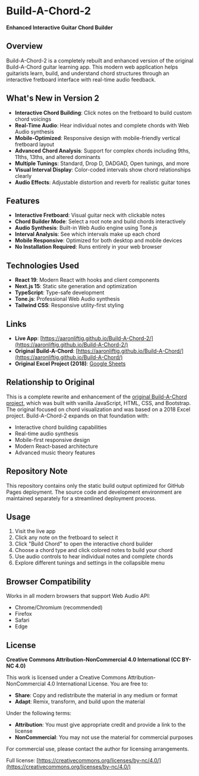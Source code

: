 # Build-A-Chord-2

**Enhanced Interactive Guitar Chord Builder**

## Overview

Build-A-Chord-2 is a completely rebuilt and enhanced version of the original Build-A-Chord guitar learning app. This modern web application helps guitarists learn, build, and understand chord structures through an interactive fretboard interface with real-time audio feedback.

## What's New in Version 2

- **Interactive Chord Building**: Click notes on the fretboard to build custom chord voicings
- **Real-Time Audio**: Hear individual notes and complete chords with Web Audio synthesis
- **Mobile-Optimized**: Responsive design with mobile-friendly vertical fretboard layout
- **Advanced Chord Analysis**: Support for complex chords including 9ths, 11ths, 13ths, and altered dominants
- **Multiple Tunings**: Standard, Drop D, DADGAD, Open tunings, and more
- **Visual Interval Display**: Color-coded intervals show chord relationships clearly
- **Audio Effects**: Adjustable distortion and reverb for realistic guitar tones

## Features

- **Interactive Fretboard**: Visual guitar neck with clickable notes
- **Chord Builder Mode**: Select a root note and build chords interactively
- **Audio Synthesis**: Built-in Web Audio engine using Tone.js
- **Interval Analysis**: See which intervals make up each chord
- **Mobile Responsive**: Optimized for both desktop and mobile devices
- **No Installation Required**: Runs entirely in your web browser

## Technologies Used

- **React 19**: Modern React with hooks and client components
- **Next.js 15**: Static site generation and optimization
- **TypeScript**: Type-safe development
- **Tone.js**: Professional Web Audio synthesis
- **Tailwind CSS**: Responsive utility-first styling

## Links

- **Live App**: [https://aaronliftig.github.io/Build-A-Chord-2/](https://aaronliftig.github.io/Build-A-Chord-2/)
- **Original Build-A-Chord**: [https://aaronliftig.github.io/Build-A-Chord/](https://aaronliftig.github.io/Build-A-Chord/)
- **Original Excel Project (2018)**: [Google Sheets](https://docs.google.com/spreadsheets/d/1sfWmnnegRTWOyKYqtyJ4zkp7vByrmPMrsCeubvCgsXs/edit?usp=sharing)

## Relationship to Original

This is a complete rewrite and enhancement of the [original Build-A-Chord project](https://github.com/aaronliftig/Build-A-Chord), which was built with vanilla JavaScript, HTML, CSS, and Bootstrap. The original focused on chord visualization and was based on a 2018 Excel project. Build-A-Chord-2 expands on that foundation with:

- Interactive chord building capabilities
- Real-time audio synthesis
- Mobile-first responsive design
- Modern React-based architecture
- Advanced music theory features

## Repository Note

This repository contains only the static build output optimized for GitHub Pages deployment. The source code and development environment are maintained separately for a streamlined deployment process.

## Usage

1. Visit the live app
2. Click any note on the fretboard to select it
3. Click "Build Chord" to open the interactive chord builder
4. Choose a chord type and click colored notes to build your chord
5. Use audio controls to hear individual notes and complete chords
6. Explore different tunings and settings in the collapsible menu

## Browser Compatibility

Works in all modern browsers that support Web Audio API:
- Chrome/Chromium (recommended)
- Firefox
- Safari
- Edge

## License

**Creative Commons Attribution-NonCommercial 4.0 International (CC BY-NC 4.0)**

This work is licensed under a Creative Commons Attribution-NonCommercial 4.0 International License. You are free to:

- **Share**: Copy and redistribute the material in any medium or format
- **Adapt**: Remix, transform, and build upon the material

Under the following terms:
- **Attribution**: You must give appropriate credit and provide a link to the license
- **NonCommercial**: You may not use the material for commercial purposes

For commercial use, please contact the author for licensing arrangements.

Full license: [https://creativecommons.org/licenses/by-nc/4.0/](https://creativecommons.org/licenses/by-nc/4.0/)
